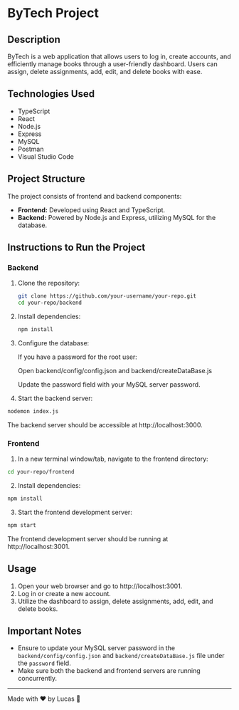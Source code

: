 # ByTech Project

## Description

ByTech is a web application that allows users to log in, create accounts, and efficiently manage books through a user-friendly dashboard. Users can assign, delete assignments, add, edit, and delete books with ease.

## Technologies Used

- TypeScript
- React
- Node.js
- Express
- MySQL
- Postman
- Visual Studio Code

## Project Structure

The project consists of frontend and backend components:

- **Frontend:** Developed using React and TypeScript.
- **Backend:** Powered by Node.js and Express, utilizing MySQL for the database.

## Instructions to Run the Project

### Backend

1. Clone the repository:

   ```bash
   git clone https://github.com/your-username/your-repo.git
   cd your-repo/backend
   ```

2. Install dependencies:
   ```bash
   npm install
   ```

3. Configure the database:

     If you have a password for the root user:
   
     Open backend/config/config.json and backend/createDataBase.js
     
     Update the password field with your MySQL server password.


4. Start the backend server:

  ```bash
  nodemon index.js
  ```
The backend server should be accessible at http://localhost:3000.


### Frontend

1. In a new terminal window/tab, navigate to the frontend directory:

  ```bash
  cd your-repo/frontend
  ```

2. Install dependencies:

  ```bash
  npm install
  ```
3. Start the frontend development server:
   
  ```bash
  npm start
  ```

The frontend development server should be running at http://localhost:3001.

## Usage

1. Open your web browser and go to http://localhost:3001.
2. Log in or create a new account.
3. Utilize the dashboard to assign, delete assignments, add, edit, and delete books.

## Important Notes

- Ensure to update your MySQL server password in the `backend/config/config.json` and `backend/createDataBase.js` file under the `password` field.
- Make sure both the backend and frontend servers are running concurrently.


---

Made with ❤️ by Lucas 🚀





  

